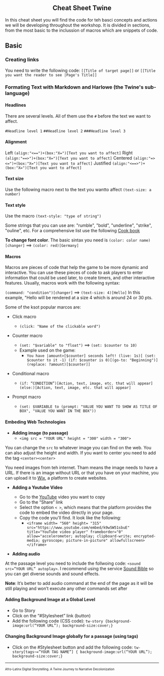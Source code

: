 <h2 style="text-align: center;">Cheat Sheet Twine</h2>


In this cheat sheet you will find the code for teh basci concepts and actions we will be developing throughout the workshop. It is divided in sections, from the most basic to the inclussion of macros which are snippets of code. 

## **Basic**

### **Creating links**

You need to write the following code: `[[Title of target page]]` or `[[Title you want the reader to see |Page's Title]]`

### **Formating Text with Markdown and Harlowe (the Twine's sub-language)**

#### **Headlines**

There are several levels. All of them use the `#` before the text we want to affect. 

`#Headline level 1`
`##Headline level 2`
`###Headline level 3`


#### **Alignment**

Left `(align:"<==")+(box:"X=")[Text you want to affect]`
Right `(align:"==>")+(box:"X=")[Text you want to affect]`
Centered `(align:"=><=")+(box:"X=")[Text you want to affect]`
Justified `(align:"<==>")+(box:"X=")[Text you want to affect]`


#### **Text size**

Use the following macro next to the text you wantto affect `(text-size: a number)`

#### **Text style**

Use the macro `(text-style: "type of string")`

Some strings that you can use are: "rumble", "bold", "underline", "strike", "ouline", etc. For a comprehensive list use the following [Cook book](https://twine2.neocities.org/#macro_text-style)

**To change font color**. The basic sintax you need is `(color: color name)[changer]` ==> `(color: red)[Germany]`

#### **Macros**

Macros are pieces of code that help the game to be more dynamic and interactive. You can use these pieces of code to ask players to enter information that could be used later, to create timers, and other interactive features. Usually, macros work with the following syntax: 

`(command: "condition")[changer]` ==> `(text-size: 4)[Hello]` In this example, "Hello will be rendered at a size 4 which is around 24 or 30 pts. 

Some of the ksot popular marcos are: 

* Click macro
    * `(click: "Name of the clickable word")`
* Counter macro
    * `(set: "$variable" to "float")` ==> `(set: $counter to 10)`
    * Example used on the game:
        * `You have |amount>[$counter] seconds left!
(live: 1s)[ (set: $counter to it -1) (if: $counter is 0)[(go-to: "Beginning")] (replace: ?amount)[$counter]]
`

* Conditional macro
    * `(if: “CONDITION”)[Action, text, image, etc. that will appear]
(else:)[Action, text, image, etc. that will appear]
`

* Prompt macro
    * `(set: $VARIABLE to (prompt: "VALUE YOU WANT TO SHOW AS TITLE OF BOX", "VALUE YOU WANT IN THE BOX"))`




#### E**mbeding Web Technologies**

* **Adding image (to passage)**
    * `<img src = "YOUR URL" height = "300" width = "300">`

You can change the `src` to whatever image you can find on the web. You can also adjust the height and width. If you want to center you need to add the tag `<center><center>`

You need images from teh internet. Tham means the image needs to have a URL. If there is an image without URL or that you have on your machine, you can upload it to [Wix](https://www.wix.com/), a platform to create websites.

* **Adding a Youtube Video**
    * Go to the [YouTube](https://www.youtube.com/) video you want to copy
    * Go to the “Share” link
    * Select the option `< >`, which means that the platform provides the code to embed the video directly in your page.
    * Copy the code you'll find. It look like the following: 
        * `<iframe width= "560" height= "315" src="https://www.youtube.com/embed/k9wSW51sbuE" title="YouTube video player" frameborder="0" allow="accelerometer; autoplay; clipboard-write; encrypted-media; gyroscope; picture-in-picture" allowfullscreen></iframe>`


* **Adding audio**

At the passage level you need to include the follwoing code: 
`<sound src=”YOUR URL” autoplay>`. I recommend using the service [Sound Bible](https://soundbible.com/) so you can get diverse sounds and sound effects. 

**Note**: It’s better to add audio command at the end of the page as it will be still playing and won’t execute any other commands set after


  
#### **Adding Background Image at a Global Level**

* Go to Story
* Click on the “#Stylesheet” link (button)
* Add the following code (CSS code): 
    `tw-story {background-image:url(“YOUR URL”); background-size:cover;}`


#### **Changing Background Image globally for a passage (using tags)**


* Click on the #Stylesheet button and add the following code: `tw-story[tags~=”YOUR TAG NAME”] { background-image:url(“YOUR URL”); background-size:cover;}`

---
<font size="0.5">Afro-Latinx Digital Storytelling. A Twine Journey to Narrative Decolonization</font>
 

